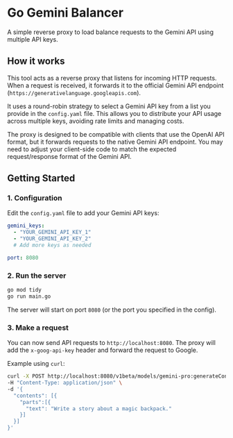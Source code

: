 # Go Gemini Balancer

A simple reverse proxy to load balance requests to the Gemini API using multiple API keys.

## How it works

This tool acts as a reverse proxy that listens for incoming HTTP requests. When a request is received, it forwards it to the official Gemini API endpoint (`https://generativelanguage.googleapis.com`).

It uses a round-robin strategy to select a Gemini API key from a list you provide in the `config.yaml` file. This allows you to distribute your API usage across multiple keys, avoiding rate limits and managing costs.

The proxy is designed to be compatible with clients that use the OpenAI API format, but it forwards requests to the native Gemini API endpoint. You may need to adjust your client-side code to match the expected request/response format of the Gemini API.

## Getting Started

### 1. Configuration

Edit the `config.yaml` file to add your Gemini API keys:

```yaml
gemini_keys:
  - "YOUR_GEMINI_API_KEY_1"
  - "YOUR_GEMINI_API_KEY_2"
  # Add more keys as needed

port: 8080
```

### 2. Run the server

```bash
go mod tidy
go run main.go
```

The server will start on port `8080` (or the port you specified in the config).

### 3. Make a request

You can now send API requests to `http://localhost:8080`. The proxy will add the `x-goog-api-key` header and forward the request to Google.

Example using `curl`:

```bash
curl -X POST http://localhost:8080/v1beta/models/gemini-pro:generateContent \
-H "Content-Type: application/json" \
-d '{
  "contents": [{
    "parts":[{
      "text": "Write a story about a magic backpack."
    }]
  }]
}'
```

